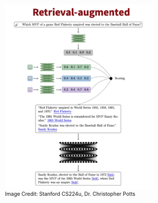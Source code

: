 


<!-- <img src="./app/assets/RAG.png" alt="RAG" width="400" title="RAG LLM"> -->

<figure>
  <img src="./app/assets/RAG.png" alt="RAG" width="400>
  <figcaption>Image Credit: <a href="https://web.stanford.edu/~cgpotts/">Image Credit: Stanford CS224u, Dr. Christopher Potts</a></figcaption>
</figure>
